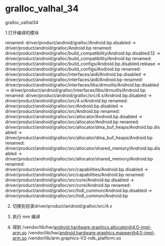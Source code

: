 # gralloc_valhal_34
gralloc_valhal34

1.打开编译的模块

  renamed:    driver/product/android/gralloc/Android.bp.disabled -> driver/product/android/gralloc/Android.bp
  renamed:    driver/product/android/gralloc/build_compatibility/Android.bp.disabled.12 -> driver/product/android/gralloc/build_compatibility/Android.bp
  renamed:    driver/product/android/gralloc/build_configs/Android.bp.disabled.release -> driver/product/android/gralloc/build_configs/Android.bp
  renamed:    driver/product/android/gralloc/interfaces/aidl/Android.bp.disabled -> driver/product/android/gralloc/interfaces/aidl/Android.bp
  renamed:    driver/product/android/gralloc/interfaces/libs/drmutils/Android.bp.disabled -> driver/product/android/gralloc/interfaces/libs/drmutils/Android.bp
  renamed:    driver/product/android/gralloc/src/4.x/Android.bp.disabled -> driver/product/android/gralloc/src/4.x/Android.bp
  renamed:    driver/product/android/gralloc/src/Android.bp.disabled -> driver/product/android/gralloc/src/Android.bp
  renamed:    driver/product/android/gralloc/src/allocator/Android.bp.disabled -> driver/product/android/gralloc/src/allocator/Android.bp
  renamed:    driver/product/android/gralloc/src/allocator/dma_buf_heaps/Android.bp.disabled -> driver/product/android/gralloc/src/allocator/dma_buf_heaps/Android.bp
  renamed:    driver/product/android/gralloc/src/allocator/shared_memory/Android.bp.disabled -> driver/product/android/gralloc/src/allocator/shared_memory/Android.bp
  renamed:    driver/product/android/gralloc/src/capabilities/Android.bp.disabled -> driver/product/android/gralloc/src/capabilities/Android.bp
  renamed:    driver/product/android/gralloc/src/core/Android.bp.disabled -> driver/product/android/gralloc/src/core/Android.bp
  renamed:    driver/product/android/gralloc/src/hidl_common/Android.bp.disabled -> driver/product/android/gralloc/src/hidl_common/Android.bp

2. 切换到目录driver/product/android/gralloc/src/4.x

3. 执行 mm 编译

4. 得到
/vendor/lib/hw/android.hardware.graphics.allocator@4.0-impl-arm.so
/vendor/lib/hw/android.hardware.graphics.mapper@4.0-impl-arm.so
/vendor/lib/arm.graphics-V2-ndk_platform.so
